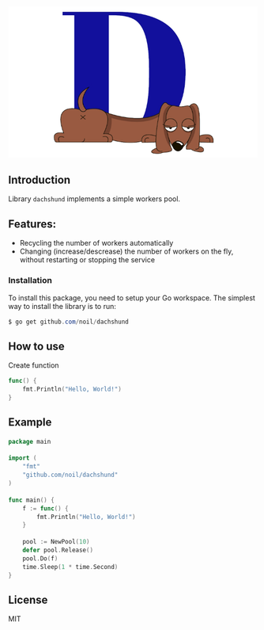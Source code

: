 <p align="center">
    <img width="757" src="https://github.com/noil/dachshund/blob/master/dh.png?raw=true">
</p>

## Introduction

Library `dachshund` implements a simple  workers pool.

## Features:

- Recycling the number of workers automatically
- Changing (increase/descrease) the number of workers on the fly, without restarting or stopping the service

### Installation

To install this package, you need to setup your Go workspace. The simplest way to install the library is to run:
```powershell
$ go get github.com/noil/dachshund
```

## How to use

Create function 
```go
func() {
	fmt.Println("Hello, World!")
}
```

## Example

```go
package main

import (
	"fmt"
	"github.com/noil/dachshund"
)

func main() {
	f := func() {
		fmt.Println("Hello, World!")
	}

	pool := NewPool(10)
	defer pool.Release()
	pool.Do(f)
	time.Sleep(1 * time.Second)
}
```

License
----

MIT
